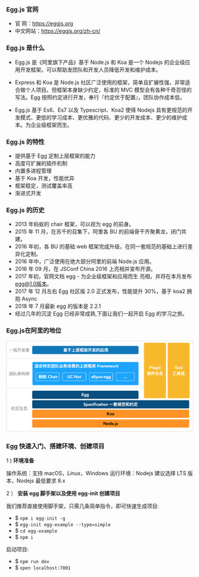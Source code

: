 ### Egg.js 官网

- 官 网：https://eggjs.org
- 中文网站：https://eggjs.org/zh-cn/

### Egg.js 是什么

- Egg.js 是《阿里旗下产品》基于 Node.js 和 Koa 是一个 Nodejs 的企业级应用开发框架。可以帮助发团队和开发人员降低开发和维护成本。

- Express 和 Koa 是 Node.js 社区广泛使用的框架，简单且扩展性强，非常适合做个人项目。但框架本身缺少约定，标准的 MVC 模型会有各种千奇百怪的写法。Egg 按照约定进行开发，奉行『约定优于配置』，团队协作成本低。

- Egg.js 基于 Es6、Es7 以及 Typescript、Koa2 使得 Nodejs 具有更规范的开发模式、更低的学习成本、更优雅的代码、更少的开发成本、更少的维护成本。为企业级框架而生。

### Egg.js 的特性

- 提供基于 Egg 定制上层框架的能力
- 高度可扩展的插件机制
- 内置多进程管理
- 基于 Koa 开发，性能优异
- 框架稳定，测试覆盖率高
- 渐进式开发

### Egg.js 的历史

- 2013 年蚂蚁的 chair 框架，可以视为 egg 的前身。
- 2015 年 11 月，在苏千的召集下，阿里各 BU 的前端骨干齐聚黄龙，闭门共建。
- 2016 年初，各 BU 的基础 web 框架完成升级，在同一套规范的基础上进行差异化定制。
- 2016 年中，广泛使用在绝大部分阿里的前端 Node.js 应用。
- 2016 年 09 月，在 JSConf China 2016 上亮相并宣布开源。
- 2017 年初，官网文档 egg - 为企业级框架和应用而生 亮相，并将在本月发布 egg@1.0版本。
- 2017 年 12 月左右 Egg 社区版 2.0 正式发布，性能提升 30%，基于 koa2 拥抱 Async
- 2018 年 7 月最新 egg 的版本是 2.2.1
- 经过几年的沉淀 Egg 已经非常成熟,下面让我们一起开启 Egg 的学习之旅。

### Egg.js在阿里的地位

<div align="center">
    <img width="600" src="../screenshot/1.png">
</div>

### Egg 快速入门、搭建环境、创建项目

1 ) **环境准备**

操作系统：支持 macOS，Linux，Windows
运行环境：Nodejs 建议选择 LTS 版本，Nodejs 最低要求 8.x

2 ） **安装 egg 脚手架以及使用 egg-init 创建项目**

我们推荐直接使用脚手架，只需几条简单指令，即可快速生成项目:

- $ `npm i egg-init -g`
- $ `egg-init egg-example --type=simple`
- $ `cd egg-example`
- $ `npm i`

启动项目:

- $ `npm run dev`
- $ `open localhost:7001`
